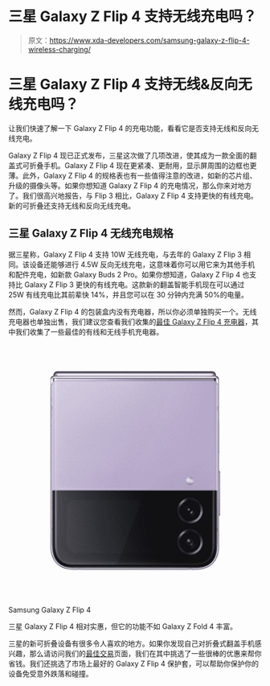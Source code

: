 # 三星 Galaxy Z Flip 4 支持无线充电吗？

> 原文：<https://www.xda-developers.com/samsung-galaxy-z-flip-4-wireless-charging/>

# 三星 Galaxy Z Flip 4 支持无线&反向无线充电吗？

让我们快速了解一下 Galaxy Z Flip 4 的充电功能，看看它是否支持无线和反向无线充电。

Galaxy Z Flip 4 现已正式发布，三星这次做了几项改进，使其成为一款全面的翻盖式可折叠手机。Galaxy Z Flip 4 现在更紧凑、更耐用，显示屏周围的边框也更薄。此外，Galaxy Z Flip 4 的规格表也有一些值得注意的改进，如新的芯片组、升级的摄像头等。如果你想知道 Galaxy Z Flip 4 的充电情况，那么你来对地方了。我们很高兴地报告，与 Flip 3 相比，Galaxy Z Flip 4 支持更快的有线充电。新的可折叠还支持无线和反向无线充电。

## 三星 Galaxy Z Flip 4 无线充电规格

据三星称，Galaxy Z Flip 4 支持 10W 无线充电，与去年的 Galaxy Z Flip 3 相同。该设备还能够进行 4.5W 反向无线充电，这意味着你可以用它来为其他手机和配件充电，如新款 Galaxy Buds 2 Pro。如果你想知道，Galaxy Z Flip 4 也支持比 Galaxy Z Flip 3 更快的有线充电。这款新的翻盖智能手机现在可以通过 25W 有线充电比其前辈快 14%，并且您可以在 30 分钟内充满 50%的电量。

然而，Galaxy Z Flip 4 的包装盒内没有充电器，所以你必须单独购买一个。无线充电器也单独出售，我们建议您查看我们收集的[最佳 Galaxy Z Flip 4 充电器](https://www.xda-developers.com/best-samsung-galaxy-z-flip-4-chargers/)，其中我们收集了一些最佳的有线和无线手机充电器。

 <picture>![The Galaxy Z Flip 4 is the ideal phone for those who want something more pocketable -- and more stylish. ](img/e47692a41ad6b5d9aae1945560b7be1f.png)</picture> 

Samsung Galaxy Z Flip 4

三星 Galaxy Z Flip 4 相对实惠，但它的功能不如 Galaxy Z Fold 4 丰富。

三星的新可折叠设备有很多令人喜欢的地方。如果你发现自己对折叠式翻盖手机感兴趣，那么请访问我们的[最佳交易](https://www.xda-developers.com/best-samsung-galaxy-z-flip-4-deals/)页面，我们在其中挑选了一些很棒的优惠来帮你省钱。我们还挑选了市场上最好的 Galaxy Z Flip 4 保护套，可以帮助你保护你的设备免受意外跌落和碰撞。